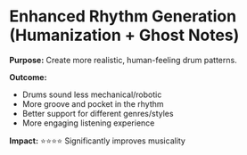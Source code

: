# Enhanced Rhythm Generation (Humanization + Ghost Notes)

**Purpose:** Create more realistic, human-feeling drum patterns.

**Outcome:**
- Drums sound less mechanical/robotic
- More groove and pocket in the rhythm
- Better support for different genres/styles
- More engaging listening experience

**Impact:** ⭐⭐⭐⭐ Significantly improves musicality

